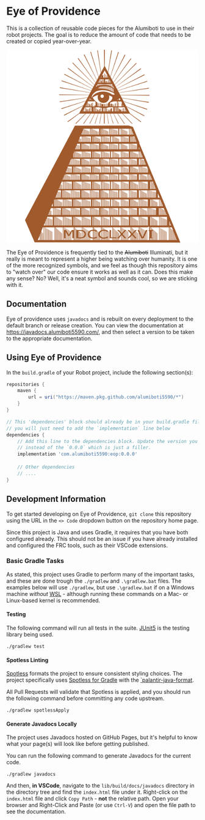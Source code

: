 # Eye of Providence

This is a collection of reusable code pieces for the Alumiboti to use in their robot projects. The goal is to reduce the amount of code that needs to be created or copied year-over-year.

![Eye of Providence](./images/eop.png)

The Eye of Providence is frequently tied to the ~~Alumiboti~~ Illuminati, but it really is meant to represent a higher being watching over humanity. It is one of the more recognized symbols, and we feel as though this repository aims to "watch over" our code ensure it works as well as it can. Does this make any sense? No? Well, it's a neat symbol and sounds cool, so we are sticking with it.

## Documentation

Eye of providence uses `javadocs` and is rebuilt on every deployment to the default branch or release creation. You can view the documentation at <https://javadocs.alumiboti5590.com/>, and then select a version to be taken to the appropriate documentation.

## Using Eye of Providence

In the `build.gradle` of your Robot project, include the following section(s):

```groovy
repositories {
    maven {
        url = uri("https://maven.pkg.github.com/alumiboti5590/*")
    }
}
```

```groovy
// This 'dependencies' block should already be in your build.gradle file,
// you will just need to add the `implementation` line below
dependencies {
    // Add this line to the dependencies block. Update the version you want to target
    // instead of the `0.0.0` which is just a filler.
    implementation 'com.alumiboti5590:eop:0.0.0'

    // Other dependencies
    // ....
}
```

## Development Information

To get started developing on Eye of Providence, `git clone` this repository using the URL in the `<> Code` dropdown button on the repository home page.

Since this project is Java and uses Gradle, it requires that you have both configured already. This should not be an issue if you have already installed and configured the FRC tools, such as their VSCode extensions.

### Basic Gradle Tasks

As stated, this project uses Gradle to perform many of the important tasks, and these are done trough the `./gradlew` and `.\gradlew.bat` files. The examples below will use `./gradlew`, but use
`.\gradlew.bat` if on a Windows machine _without_ [WSL](https://learn.microsoft.com/en-us/windows/wsl/install) - although running these commands on a Mac- or Linux-based kernel is recommended.

#### Testing

The following command will run all tests in the suite. [JUnit5](https://junit.org/junit5/docs/current/user-guide/) is the testing library being used.

```console
./gradlew test
```

#### Spotless Linting

[Spotless](https://github.com/diffplug/spotless) formats the project to ensure consistent styling choices. The project specifically uses [Spotless for Gradle](https://github.com/diffplug/spotless/tree/main/plugin-gradle) with the [`palantir-java-format](https://github.com/palantir/palantir-java-format).

All Pull Requests will validate that Spotless is applied, and you should run the following command before committing any code upstream.

```console
./gradlew spotlessApply
```

#### Generate Javadocs Locally

The project uses Javadocs hosted on GitHub Pages, but it's helpful to know what your page(s) will look like before getting published.

You can run the following command to generate Javadocs for the current code.

```console
./gradlew javadocs
```

And then, **in VSCode**, navigate to the `lib/build/docs/javadocs` directory in the directory tree and find the `index.html` file under it. Right-click on the `index.html` file and click `Copy Path` - **not** the relative path. Open your browser and Right-Click and Paste (or use `Ctrl-V`) and open the file path to see the documentation.
